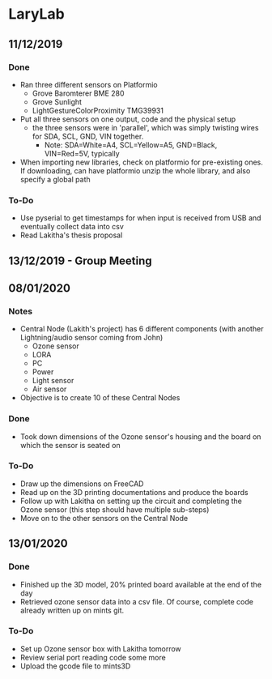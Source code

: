 # LaryLab

## 11/12/2019

### Done
- Ran three different sensors on Platformio
    - Grove Baromterer BME 280
    - Grove Sunlight 
    - LightGestureColorProximity TMG39931
- Put all three sensors on one output, code and the physical setup
    - the three sensors were in 'parallel', which was simply twisting wires for SDA, SCL, GND, VIN together. 
        - Note: SDA=White=A4, SCL=Yellow=A5, GND=Black, VIN=Red=5V, typically
- When importing new libraries, check on platformio for pre-existing ones. If downloading, can have platformio unzip the whole library, and also specify a global path

### To-Do
- Use pyserial to get timestamps for when input is received from USB and eventually collect data into csv
- Read Lakitha's thesis proposal

## 13/12/2019 - Group Meeting

## 08/01/2020

### Notes
- Central Node (Lakith's project) has 6 different components (with another Lightning/audio sensor coming from John)
    - Ozone sensor
    - LORA
    - PC
    - Power
    - Light sensor
    - Air sensor
- Objective is to create 10 of these Central Nodes

### Done
 - Took down dimensions of the Ozone sensor's housing and the board on which the sensor is seated on 

### To-Do
- Draw up the dimensions on FreeCAD
- Read up on the 3D printing documentations and produce the boards 
- Follow up with Lakitha on setting up the circuit and completing the Ozone sensor (this step should have multiple sub-steps)
- Move on to the other sensors on the Central Node

## 13/01/2020

### Done 
- Finished up the 3D model, 20% printed board available at the end of the day
- Retrieved ozone sensor data into a csv file. Of course, complete code already written up on mints git. 

### To-Do
- Set up Ozone sensor box with Lakitha tomorrow 
- Review serial port reading code some more
- Upload the gcode file to mints3D
